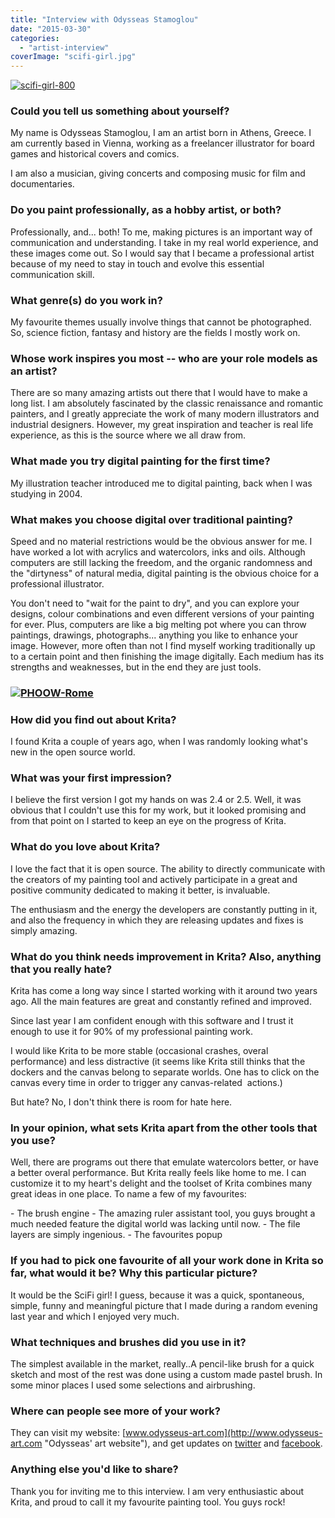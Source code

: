 ```yaml
---
title: "Interview with Odysseas Stamoglou"
date: "2015-03-30"
categories: 
  - "artist-interview"
coverImage: "scifi-girl.jpg"
---
```


[![scifi-girl-800](../images/scifi-girl-800.jpg)](https://krita.org/wp-content/uploads/2015/03/scifi-girl.jpg)

### Could you tell us something about yourself?

My name is Odysseas Stamoglou, I am an artist born in Athens, Greece. I am currently based in Vienna, working as a freelancer illustrator for board games and historical covers and comics.

I am also a musician, giving concerts and composing music for film and documentaries.

### Do you paint professionally, as a hobby artist, or both?

Professionally, and... both! To me, making pictures is an important way of communication and understanding. I take in my real world experience, and these images come out. So I would say that I became a professional artist because of my need to stay in touch and evolve this essential communication skill.

### What genre(s) do you work in?

My favourite themes usually involve things that cannot be photographed. So, science fiction, fantasy and history are the fields I mostly work on.

### Whose work inspires you most -- who are your role models as an artist?

There are so many amazing artists out there that I would have to make a long list. I am absolutely fascinated by the classic renaissance and romantic painters, and I greatly appreciate the work of many modern illustrators and industrial designers. However, my great inspiration and teacher is real life experience, as this is the source where we all draw from.

### What made you try digital painting for the first time?

My illustration teacher introduced me to digital painting, back when I was studying in 2004.

### What makes you choose digital over traditional painting?

Speed and no material restrictions would be the obvious answer for me. I have worked a lot with acrylics and watercolors, inks and oils. Although computers are still lacking the freedom, and the organic randomness and the "dirtyness" of natural media, digital painting is the obvious choice for a professional illustrator.

You don't need to "wait for the paint to dry", and you can explore your designs, colour combinations and even different versions of your painting for ever. Plus, computers are like a big melting pot where you can throw paintings, drawings, photographs... anything you like to enhance your image. However, more often than not I find myself working traditionally up to a certain point and then finishing the image digitally. Each medium has its strengths and weaknesses, but in the end they are just tools.

### [![PHOOW-Rome](../images/PHOOW-Rome-8001.jpg)](https://krita.org/wp-content/uploads/2015/03/PHOOW-Rome-pt1.jpg)

### How did you find out about Krita?

I found Krita a couple of years ago, when I was randomly looking what's new in the open source world.

### What was your first impression?

I believe the first version I got my hands on was 2.4 or 2.5. Well, it was obvious that I couldn't use this for my work, but it looked promising and from that point on I started to keep an eye on the progress of Krita.

### What do you love about Krita?

I love the fact that it is open source. The ability to directly communicate with the creators of my painting tool and actively participate in a great and positive community dedicated to making it better, is invaluable.

The enthusiasm and the energy the developers are constantly putting in it, and also the frequency in which they are releasing updates and fixes is simply amazing.

### What do you think needs improvement in Krita? Also, anything that you really hate?

Krita has come a long way since I started working with it around two years ago. All the main features are great and constantly refined and improved.

Since last year I am confident enough with this software and I trust it enough to use it for 90% of my professional painting work.

I would like Krita to be more stable (occasional crashes, overal performance) and less distractive (it seems like Krita still thinks that the dockers and the canvas belong to separate worlds. One has to click on the canvas every time in order to trigger any canvas-related  actions.)

But hate? No, I don't think there is room for hate here.

### In your opinion, what sets Krita apart from the other tools that you use?

Well, there are programs out there that emulate watercolors better, or have a better overal performance. But Krita really feels like home to me. I can customize it to my heart's delight and the toolset of Krita combines many great ideas in one place. To name a few of my favourites:

\- The brush engine - The amazing ruler assistant tool, you guys brought a much needed feature the digital world was lacking until now. - The file layers are simply ingenious. - The favourites popup

### If you had to pick one favourite of all your work done in Krita so far, what would it be? Why this particular picture?

It would be the SciFi girl! I guess, because it was a quick, spontaneous, simple, funny and meaningful picture that I made during a random evening last year and which I enjoyed very much.

### What techniques and brushes did you use in it?

The simplest available in the market, really..A pencil-like brush for a quick sketch and most of the rest was done using a custom made pastel brush. In some minor places I used some selections and airbrushing.

### Where can people see more of your work?

They can visit my website: [www.odysseus-art.com](http://www.odysseus-art.com "Odysseas' art website"), and get updates on [twitter](https://twitter.com/Odysseusart) and [facebook](http://www.facebook.com/odysseusart).

### Anything else you'd like to share?

Thank you for inviting me to this interview. I am very enthusiastic about Krita, and proud to call it my favourite painting tool. You guys rock!
